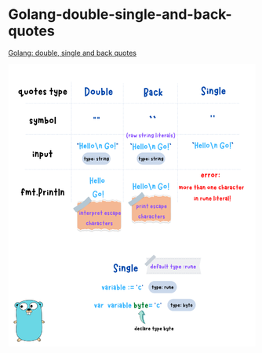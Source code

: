# Golang-double-single-and-back-quotes
[Golang: double, single and back quotes](https://yuminlee2.medium.com/go-string-rune-and-byte-efd2aa6034f6)

![double-single-back-quotes-summary-card](https://github.com/ClaireLee22/Golang-double-single-and-back-quotes/blob/main/images/double_single_back_quotes.png)
